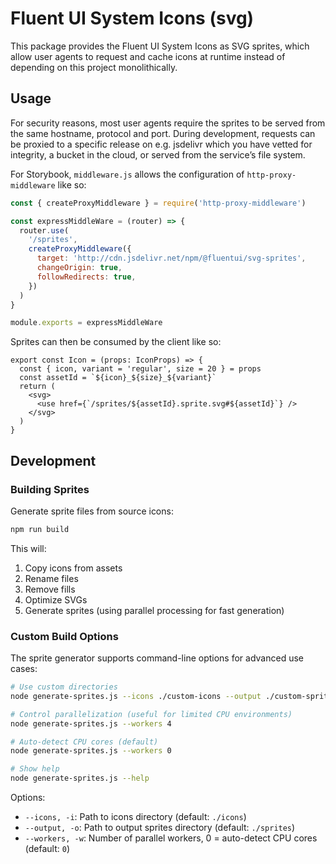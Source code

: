 # Fluent UI System Icons (svg)

This package provides the Fluent UI System Icons as SVG sprites, which allow user agents to request and cache icons at runtime instead of depending on this project monolithically.

## Usage

For security reasons, most user agents require the sprites to be served from the same hostname, protocol and port. During development, requests can be proxied to a specific release on e.g. jsdelivr which you have vetted for integrity, a bucket in the cloud, or served from the service’s file system.

For Storybook, `middleware.js` allows the configuration of `http-proxy-middleware` like so:

```js
const { createProxyMiddleware } = require('http-proxy-middleware')

const expressMiddleWare = (router) => {
  router.use(
    '/sprites',
    createProxyMiddleware({
      target: 'http://cdn.jsdelivr.net/npm/@fluentui/svg-sprites',
      changeOrigin: true,
      followRedirects: true,
    })
  )
}

module.exports = expressMiddleWare
```

Sprites can then be consumed by the client like so:

```tsx
export const Icon = (props: IconProps) => {
  const { icon, variant = 'regular', size = 20 } = props
  const assetId = `${icon}_${size}_${variant}`
  return (
    <svg>
      <use href={`/sprites/${assetId}.sprite.svg#${assetId}`} />
    </svg>
  )
}
```

## Development

### Building Sprites

Generate sprite files from source icons:

```bash
npm run build
```

This will:
1. Copy icons from assets
2. Rename files
3. Remove fills
4. Optimize SVGs
5. Generate sprites (using parallel processing for fast generation)

### Custom Build Options

The sprite generator supports command-line options for advanced use cases:

```bash
# Use custom directories
node generate-sprites.js --icons ./custom-icons --output ./custom-sprites

# Control parallelization (useful for limited CPU environments)
node generate-sprites.js --workers 4

# Auto-detect CPU cores (default)
node generate-sprites.js --workers 0

# Show help
node generate-sprites.js --help
```

Options:
- `--icons, -i`: Path to icons directory (default: `./icons`)
- `--output, -o`: Path to output sprites directory (default: `./sprites`)
- `--workers, -w`: Number of parallel workers, 0 = auto-detect CPU cores (default: `0`)
